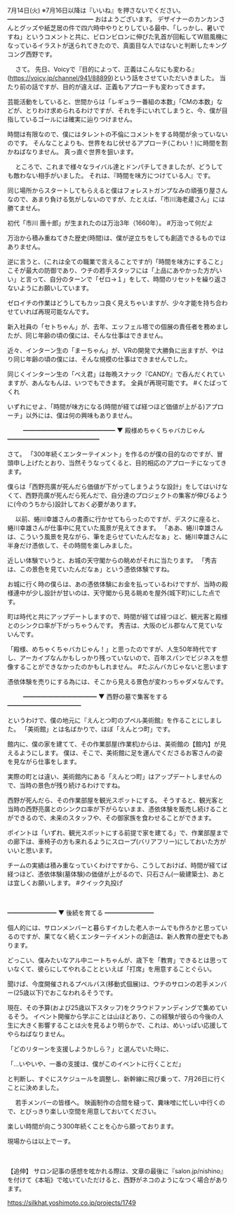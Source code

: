 7月14日(火) ※7月16日以降は『いいね』を押さないでください。
━━━━━━━━━━━━━━
おはようございます。
デザイナーのカンカンさんとグッズや紙芝居の件で四六時中やりとりしている最中、「しっかし、暑いですね」というコメントと共に、ビロンビロンに伸びた乳首が回転してW扇風機になっているイラストが送られてきたので、真面目な人ではないと判断したキングコング西野です。

　
さて。
先日、Voicyで『目的によって、正義はこんなにも変わる』(https://voicy.jp/channel/941/88899)という話をさせていただいきました。
当たり前の話ですが、目的が違えば、正義もアプローチも変わってきます。

芸能活動をしていると、世間からは「レギュラー番組の本数」「CMの本数」などが、とりわけ求められるわけですが、それを手にいれてしまうと、今、僕が目指しているゴールには確実に辿りつけません。

時間は有限なので、僕にはタレントの不倫にコメントをする時間が余っていないのです。
そんなことよりも、世界をねじ伏せるアプローチ(こわい！)に時間を割かねばなりません。
真っ直ぐ世界を狙います。

　
ところで、これまで様々なライバル達とドンパチしてきましたが、どうしても敵わない相手がいました。
それは、『時間を味方につけている人』です。

同じ場所からスタートしてもらえると僕はフォレストガンプなみの頑張り屋さんなので、あまり負ける気がしないのですが、たとえば、「市川海老蔵さん」には勝てません。

初代「市川 團十郎」が生まれたのは万治3年（1660年）。
#万治って何だよ

万治から積み重ねてきた歴史(時間)は、僕が逆立ちをしても創造できるものではありません。

逆に言うと、(これは全ての職業で言えることですが)「時間を味方にすること」こそが最大の防御であり、ウチの若手スタッフには「上品にあやかった方がいい」と言って、自分のターンで「ゼロ→１」をして、時間のリセットを繰り返さないようにお願いしています。

ゼロイチの作業はどうしてもカッコ良く見えちゃいますが、少々才能を持ち合わせていれば再現可能なんです。

新入社員の「セトちゃん」が、去年、エッフェル塔での個展の責任者を務めましたが、同じ年齢の頃の僕には、そんな仕事はできません。

近々、インターン生の「まーちゃん」が、VRの開発で大勝負に出ますが、やはり同じ年齢の頃の僕には、そんな規模の仕事はできませんでした。

同じくインターン生の「べえ君」は毎晩スナック『CANDY』で呑んだくれていますが、あんなもんは、いつでもできます。
全員が再現可能です。
#くたばってくれ

いずれにせよ、「時間が味方になる(時間が経てば経つほど価値が上がる)アプローチ」以外には、僕は何の興味もありません。

　
　
━━━━━━━━━━━━━━━
▼ 殿様めちゃくちゃバカじゃん
━━━━━━━━━━━━━━━

さて。
「300年続くエンターテイメント」を作るのが僕の目的なのですが、冒頭申し上げたとおり、当然そうなってくると、目的相応のアプローチになってきます。

僕らは「西野亮廣が死んだら価値が下がってしまうような設計」をしてはいけなくて、西野亮廣が死んだら死んだで、自分達のプロジェクトの集客が伸びるように(今のうちから)設計しておく必要があります。

　
以前、蜷川幸雄さんの書斎に行かせてもらったのですが、デスクに座ると、蜷川幸雄さんが仕事中に見ていた風景が見えてきます。
「ああ、蜷川幸雄さんは、こういう風景を見ながら、筆を走らせていたんだなぁ」と、蜷川幸雄さんに半身だけ憑依して、その時間を楽しみました。

近しい体験でいうと、お城の天守閣からの眺めがそれに当たります。
「秀吉は、この景色を見ていたんだなぁ」という憑依体験ですね。

お城に行く時の僕らは、あの憑依体験にお金を払っているわけですが、当時の殿様連中が少し設計が甘いのは、天守閣から見る眺めを屋外(城下町)にした点です。

町は時代と共にアップデートしますので、時間が経てば経つほど、観光客と殿様とのシンクロ率が下がっちゃうんです。
秀吉は、大阪のビル郡なんて見ていないんです。

「殿様、めちゃくちゃバカじゃん！」と思ったのですが、人生50年時代ですし、アーカイブなんかもしっかり残っていないので、百年スパンでビジネスを想像することができなかったのかもしれません。
#たぶんバカじゃないと思います

憑依体験を売りにする為には、そこから見える景色が変わっちゃダメなんです。

　
　
━━━━━━━━━━━━
▼ 西野の墓で集客をする
━━━━━━━━━━━━

というわけで、僕の地元に『えんとつ町のプペル美術館』を作ることにしました。
「美術館」とは名ばかりで、ほぼ「えんとつ町」です。

館内に、僕の家を建てて、その作業部屋(作業机)からは、美術館の【館内】が見えるようにします。
僕は、そこで、美術館に足を運んでくださるお客さんの姿を見ながら仕事をします。

実際の町とは違い、美術館内にある「えんとつ町」はアップデートしませんので、当時の景色が残り続けるわけですね。

西野が死んだら、その作業部屋を観光スポットにする。
そうすると、観光客と当時の西野亮廣とのシンクロ率が下がらないまま、憑依体験を販売し続けることができるので、未来のスタッフや、その御家族を食わせることができます。

ポイントは「いずれ、観光スポットにする前提で家を建てる」で、作業部屋までの廊下は、車椅子の方も来れるようにスロープ(バリアフリー)にしておいた方がいいと思います。

チームの実績は積み重なっていくわけですから、こうしておけば、時間が経てば経つほど、憑依体験(墓体験)の価値が上がるので、只石さん(一級建築士)、あとは宜しくお願いします。
#クイック丸投げ

　　

━━━━━━━━
▼ 後続を育てる
━━━━━━━━

個人的には、サロンメンバーと暮らすイカした老人ホームでも作ろかと思っているのですが、果てなく続くエンターテイメントの創造は、新人教育の歴史でもあります。

どっこい、僕みたいなアル中ニートちゃんが、歳下を「教育」できるとは思っていなくて、彼らにしてやれることといえば「打席」を用意することぐらい。

聞けば、今度開催されるプペルバス(移動式個展)は、ウチのサロンの若手メンバー(25歳以下)でおこなわれるそうです。

現在、その予算(および25歳以下スタッフ)をクラウドファンディングで集めているそう。
イベント開催から学ぶことは山ほどあり、この経験が彼らの今後の人生に大きく影響することは火を見るより明らかで、これは、めいっぱい応援してやらねばなりません。

「どのリターンを支援しようかしら？」と選んでいた時に、

「…いやいや、一番の支援は、僕がこのイベントに行くことだ」

と判断し、すぐにスケジュールを調整し、新幹線に飛び乗って、7月26日に行くことに決めました。

　
若手メンバーの皆様へ。
映画制作の合間を縫って、糞味噌に忙しい中行くので、とびっきり楽しい空間を用意しておいてください。

楽しい時間が向こう300年続くことを心から願っております。

現場からは以上でーす。

　
　

【追伸】
サロン記事の感想を呟かれる際は、文章の最後に『salon.jp/nishino』を付けて《本垢》で呟いていただけると、西野がネコのようになつく場合があります。

https://silkhat.yoshimoto.co.jp/projects/1749
